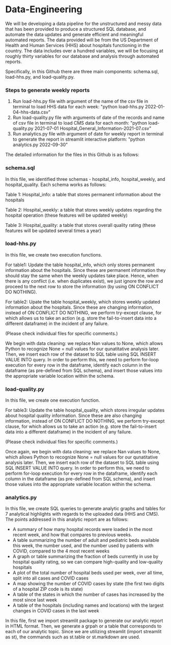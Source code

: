 # Data-Engineering
We will be developing a data pipeline for the unstructured and messy data that has been provided to produce a structured SQL database, and automate the data updates and generate efficient and meaningful automated reports. The data provided will be from the US Department of Health and Human Services (HHS) about hospitals functioning in the country. The data includes over a hundred variables, we will be focusing at roughly thirty variables for our database and analysis through automated reports.

Specifically, in this Github there are three main components: schema.sql, load-hhs.py, and load-quality.py. 

### Steps to generate weekly reports
1. Run load-hhs.py file with argument of the name of the csv file in terminal to load HHS data for each week:
   "python load-hhs.py 2022-01-04-hhs-data.csv"
2. Run load-quality.py file with arguments of date of the records and name of csv file in terminal to load CMS data for each month:
   "python load-quality.py 2021-07-01 Hospital_General_Information-2021-07.csv"
3. Run analytics.py file with argument of date for weekly report in terminal to generate the report in streamlit interactive platform:
   "python analytics.py 2022-09-30"

The detailed information for the files in this Github is as follows: 

### schema.sql
In this file, we identified three schemas - hospital_info, hospital_weekly, and hospital_quality. Each schema works as follows:

Table 1: Hospital_info: a table that stores permanent information about the hospitals 

Table 2: Hospital_weekly: a table that stores weekly updates regarding the hospital operation (these features will be updated weekly)

Table 3: Hospital_quality: a table that stores overall quality rating (these features will be updated several times a year)

### load-hhs.py
In this file, we create two execution functions. 

For table1: Update the table hospital_info, which only stores permanent information about the hospitals. Since these are permanent information they should stay the same when the weekly updates take place. Hence, when there is any conflict (i.e. when duplicates exist), we just ignore the row and proceed to the next row to store the information (by using ON CONFLICT DO NOTHING).

For table2:  Upate the table hospital_weekly, which stores weekly updated information about the hospitals. Since these are changing information, instead of ON CONFLICT DO NOTHING, we perform try-except clause, for which allows us to take an action (e.g. store the fail-to-insert data into a different dataframe) in the incident of any failure.

(Please check individual files for specific comments.)

We begin with data cleaning: we replace Nan values to None, which allows Python to recognize None = null values for our qunatitative analysis later. Then, we insert each row of the dataset to SQL table using SQL INSERT VALUE INTO query. In order to perform this, we need to perform for-loop execution for every row in the dataframe, identify each column in the dataframe (as pre-defined from SQL schema), and insert those values into the appropriate variable location within the schema. 


### load-quality.py

In this file, we create one execution function. 

For table3: Update the table hospital_quality, which stores irregular updates about hospital quality information. Since these are also changing information, instead of ON CONFLICT DO NOTHING, we perform try-except clause, for which allows us to take an action (e.g. store the fail-to-insert data into a different dataframe) in the incident of any failure.

(Please check individual files for specific comments.)

Once again, we begin with data cleaning: we replace Nan values to None, which allows Python to recognize None = null values for our qunatitative analysis later. Then, we insert each row of the dataset to SQL table using SQL INSERT VALUE INTO query. In order to perform this, we need to perform for-loop execution for every row in the dataframe, identify each column in the dataframe (as pre-defined from SQL schema), and insert those values into the appropriate variable location within the schema. 


### analytics.py

In this file, we create SQL queries to generate analytic graphs and tables for 7 analytical highlights with regards to the uploaded data (HHS and CMS). The points addressed in this analytic report are as follows:

* A summary of how many hospital records were loaded in the most recent week, and how that compares to previous weeks.
* A table summarizing the number of adult and pediatric beds available this week, the number used, and the number used by patients with COVID, compared to the 4 most recent weeks
* A graph or table summarizing the fraction of beds currently in use by hospital quality rating, so we can compare high-quality and low-quality hospitals
* A plot of the total number of hospital beds used per week, over all time, split into all cases and COVID cases
* A map showing the number of COVID cases by state (the first two digits of a hospital ZIP code is its state)
* A table of the states in which the number of cases has increased by the most since last week
* A table of the hospitals (including names and locations) with the largest changes in COVID cases in the last week

In this file, first we import streamlit package to generate our analytic report in HTML format. Then, we generate a grpah or a table that corresponds to each of our analytic topic. Since we are utilizing streamlit (import streamlit as st), the commands such as st.table or st.markdown are used.
